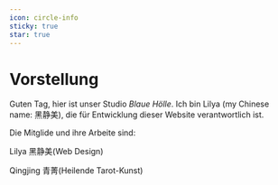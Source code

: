 ```yaml
---
icon: circle-info
sticky: true
star: true
---
```


# Vorstellung

Guten Tag, hier ist unser Studio <i>Blaue Hölle</i>. Ich bin Lilya (my Chinese name: 黑静美), die für Entwicklung dieser Website verantwortlich ist. <br>

Die Mitglide und ihre Arbeite sind:

Lilya 黑静美(Web Design) 

Qingjing 青菁(Heilende Tarot-Kunst)



